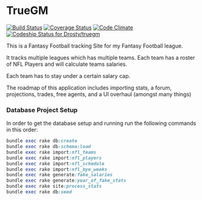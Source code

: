 # TrueGM

[![Build Status](https://travis-ci.org/Drosty/truegm.svg?branch=develop)](https://travis-ci.org/Drosty/truegm) [![Coverage Status](https://coveralls.io/repos/Drosty/truegm/badge.png?branch=master)](https://coveralls.io/r/Drosty/truegm?branch=master) [![Code Climate](https://codeclimate.com/github/Drosty/truegm.png)](https://codeclimate.com/github/Drosty/truegm) [ ![Codeship Status for Drosty/truegm](https://codeship.io/projects/3e8ac760-2c5b-0132-64c8-1a021f7da059/status)](https://codeship.io/projects/38818)

This is a Fantasy Football tracking Site for my Fantasy Football league.

It tracks multiple leagues which has multiple teams.  Each team has a roster of NFL Players and will calculate teams salaries.

Each team has to stay under a certain salary cap.

The roadmap of this application includes importing stats, a forum, projections, trades, free agents, and a UI overhaul (amongst many things)

### Database Project Setup
In order to get the database setup and running run the following commands in this order:

``` ruby
bundle exec rake db:create
bundle exec rake db:schema:load
bundle exec rake import:nfl_teams
bundle exec rake import:nfl_players
bundle exec rake import:nfl_schedule
bundle exec rake import:nfl_bye_weeks
bundle exec rake generate:fake_salaries
bundle exec rake generate:year_of_fake_stats
bundle exec rake site:process_stats
bundle exec rake db:seed
```
